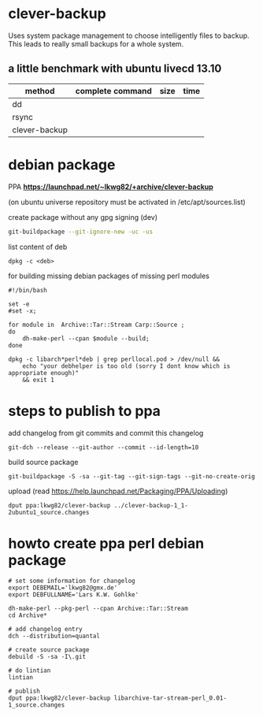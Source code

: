 clever-backup
=============

Uses system package management to choose intelligently files to backup. This leads to really small backups for a whole system.

## a little benchmark with ubuntu livecd 13.10

| method | complete command | size | time |
  ------ | ---------------- | ---- | ---- 
| dd    |  |  |  |
| rsync |  |  |  |
| clever-backup |  |  |  |

# debian package

PPA **https://launchpad.net/~lkwg82/+archive/clever-backup**

(on ubuntu universe repository must be activated in /etc/apt/sources.list) 

create package without any gpg signing (dev)
```bash
git-buildpackage --git-ignore-new -uc -us
```

list content of deb
```
dpkg -c <deb>
```

for building missing debian packages of missing perl modules
```
#!/bin/bash

set -e
#set -x;

for module in  Archive::Tar::Stream Carp::Source ; 
do
	dh-make-perl --cpan $module --build;
done

dpkg -c libarch*perl*deb | grep perllocal.pod > /dev/null && 
	echo "your debhelper is too old (sorry I dont know which is appropriate enough)" 
	&& exit 1
```

# steps to publish to ppa

add changelog from git commits and commit this changelog 
```
git-dch --release --git-author --commit --id-length=10
```

build source package
```
git-buildpackage -S -sa --git-tag --git-sign-tags --git-no-create-orig
```

upload (read https://help.launchpad.net/Packaging/PPA/Uploading)
```
dput ppa:lkwg82/clever-backup ../clever-backup-1_1-2ubuntu1_source.changes
```

# howto create ppa perl debian package

```
# set some information for changelog
export DEBEMAIL='lkwg82@gmx.de'
export DEBFULLNAME='Lars K.W. Gohlke'

dh-make-perl --pkg-perl --cpan Archive::Tar::Stream
cd Archive*

# add changelog entry
dch --distribution=quantal

# create source package
debuild -S -sa -I\.git

# do lintian
lintian

# publish
dput ppa:lkwg82/clever-backup libarchive-tar-stream-perl_0.01-1_source.changes
```
